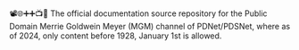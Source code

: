 📽️🌐️➕️➕️📺️💾️ The official documentation source repository for the Public Domain Merrie Goldwein Meyer (MGM) channel of PDNet/PDSNet, where as of 2024, only content before 1928, January 1st is allowed.
